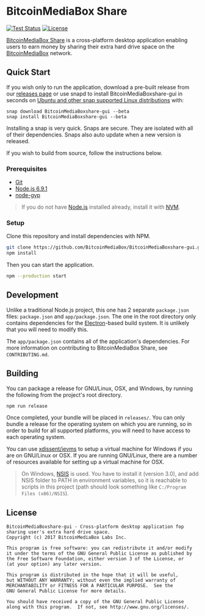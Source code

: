 BitcoinMediaBox Share
================

[![Test Status](https://img.shields.io/travis/BitcoinMediaBox/BitcoinMediaBoxshare-gui/master.svg?label=tests&style=flat-square)](https://travis-ci.org/BitcoinMediaBox/BitcoinMediaBoxshare-gui)
[![License](https://img.shields.io/badge/license-AGPLv3-blue.svg?label=license&style=flat-square)](https://github.com/BitcoinMediaBox/BitcoinMediaBoxshare-gui/blob/master/LICENSE)

[BitcoinMediaBox Share](https://BitcoinMediaBox.io/share.html) is a cross-platform desktop application enabling users to earn money
by sharing their extra hard drive space on the [BitcoinMediaBox](https://coinmarketswot.com) network.

Quick Start
-----------

If you wish only to run the application, download a pre-built release from our
[releases page](https://github.com/BitcoinMediaBox/BitcoinMediaBoxshare-gui/releases) or use snapd to install BitcoinMediaBoxshare-gui in seconds on [Ubuntu and other snap supported Linux distributions](https://snapcraft.io/docs/core/install) with:


    snap download BitcoinMediaBoxshare-gui --beta
    snap install BitcoinMediaBoxshare-gui --beta

Installing a snap is very quick. Snaps are secure. They are isolated with all of their dependencies. Snaps also auto update when a new version is released.

If you wish to build from source, follow the instructions below.

### Prerequisites

* [Git](https://git-scm.org)
* [Node.js 6.9.1](https://nodejs.org)
* [node-gyp](https://github.com/nodejs/node-gyp)

> If you do not have [Node.js](https://nodejs.org) installed already, install
> it with [NVM](https://github.com/creationix/nvm).

### Setup

Clone this repository and install dependencies with NPM.

```bash
git clone https://github.com/BitcoinMediaBox/BitcoinMediaBoxshare-gui.git && cd BitcoinMediaBoxshare-gui
npm install
```

Then you can start the application.

```bash
npm --production start
```

Development
-----------

Unlike a traditional Node.js project, this one has 2 separate `package.json`
files: `package.json` and `app/package.json`. The one in the root directory
only contains dependencies for the [Electron](http://electron.atom.io/)-based
build system. It is unlikely that you will need to modify this.

The `app/package.json` contains all of the application's dependencies. For more
information on contributing to BitcoinMediaBox Share, see `CONTRIBUTING.md`.

Building
--------

You can package a release for GNU/Linux, OSX, and Windows, by running the
following from the project's root directory.

```bash
npm run release
```

Once completed, your bundle will be placed in `releases/`. You can only bundle
a release for the operating system on which you are running, so in order to
build for all supported platforms, you will need to have access to each
operating system.

You can use [xdissent/ievms](https://github.com/xdissent/ievms) to setup a
virtual machine for Windows if you are on GNU/Linux or OSX. If you are running
GNU/Linux, there are a number of resources available for setting up a virtual
machine for OSX.

> On Windows, [NSIS](http://nsis.sourceforge.net/Main_Page) is used. You have
> to install it (version 3.0), and add NSIS folder to PATH in environment
> variables, so it is reachable to scripts in this project (path should look
> something like `C:/Program Files (x86)/NSIS`).

License
-------
```
BitcoinMediaBoxshare-gui - Cross-platform desktop application fop sharing user's extra hard drive space.
Copyright (c) 2017 BitcoinMediaBox Labs Inc.

This program is free software: you can redistribute it and/or modify
it under the terms of the GNU General Public License as published by
the Free Software Foundation, either version 3 of the License, or
(at your option) any later version.

This program is distributed in the hope that it will be useful,
but WITHOUT ANY WARRANTY; without even the implied warranty of
MERCHANTABILITY or FITNESS FOR A PARTICULAR PURPOSE.  See the
GNU General Public License for more details.

You should have received a copy of the GNU General Public License
along with this program.  If not, see http://www.gnu.org/licenses/.
```
